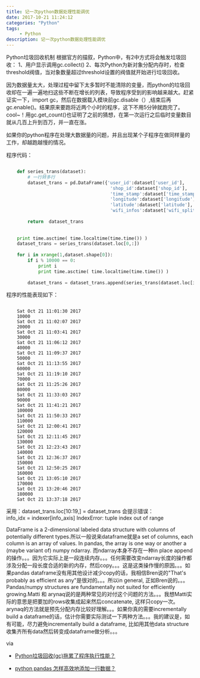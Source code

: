 ```yaml
---
title: 记一次python数据处理性能调优
date: 2017-10-21 11:24:12 
categories: "Python" 
tags: 
     - Python
description: 记一次python数据处理性能调优
---
```


Python垃圾回收机制
根据官方的描叙，Python中，有2中方式将会触发垃圾回收：
1、用户显示调用gc.collect()
2、每次Python为新对象分配内存时，检查threshold阀值，当对象数量超过threshold设置的阀值就开始进行垃圾回收。

因为数据量太大，处理过程中留下太多暂时不能清除的变量，而python的垃圾回收却在一遍一遍地扫这些不断在增长的列表，导致程序受到的影响越来越大。赶紧证实一下，import gc，然后在数据载入模块前gc.disable（）,结束后再gc.enable()。结果原来要跑将近两个小时的程序，这下不用5分钟就跑完了。cool~！用gc.get_count()也证明了之前的猜想，在第一次运行之后临时变量数目就从几百上升到百万，并一直在涨。

如果你的python程序在处理大数据量的问题，并且出现某个子程序在做同样量的工作，却越跑越慢的情况。

程序代码：

``` python

	def series_trans(dataset):
	    # 一行转多行
	    dataset_trans = pd.DataFrame({'user_id':dataset['user_id'],
	                                   'shop_id':dataset['shop_id'],
	                                   'time_stamp':dataset['time_stamp'],
	                                   'longitude':dataset['longitude'],
	                                   'latitude':dataset['latitude'],
	                                   'wifi_infos':dataset['wifi_splits']})
	
	    return  dataset_trans
	
	
	print time.asctime( time.localtime(time.time()) )
	dataset_trans = series_trans(dataset.loc[0,:])
	
	for i in xrange(1,dataset.shape[0]):
	    if i % 10000 == 0:
	        print i
	        print time.asctime( time.localtime(time.time()) )
	
	    dataset_trans = dataset_trans.append(series_trans(dataset.loc[i,:]))

```

程序的性能表现如下：

```

	Sat Oct 21 11:01:30 2017
	10000
	Sat Oct 21 11:02:07 2017
	20000
	Sat Oct 21 11:03:41 2017
	30000
	Sat Oct 21 11:06:12 2017
	40000
	Sat Oct 21 11:09:37 2017
	50000
	Sat Oct 21 11:13:55 2017
	60000
	Sat Oct 21 11:19:10 2017
	70000
	Sat Oct 21 11:25:26 2017
	80000
	Sat Oct 21 11:33:03 2017
	90000
	Sat Oct 21 11:41:21 2017
	100000
	Sat Oct 21 11:50:33 2017
	110000
	Sat Oct 21 12:00:41 2017
	120000
	Sat Oct 21 12:11:45 2017
	130000
	Sat Oct 21 12:23:43 2017
	140000
	Sat Oct 21 12:36:37 2017
	150000
	Sat Oct 21 12:50:25 2017
	160000
	Sat Oct 21 13:05:10 2017
	170000
	Sat Oct 21 13:20:46 2017
	180000
	Sat Oct 21 13:37:18 2017
```

采用：dataset_trans.loc[10:19,] = dataset_trans
会提示错误：    
info_idx = indexer[info_axis]
IndexError: tuple index out of range


DataFrame is a 2-dimensional labeled data structure with columns of potentially different types.所以一般说来dataframe就是a set of columns, each column is an array of values. In pandas, the array is one way or another a (maybe variant of) numpy ndarray. 而ndarray本身不存在一种in place append的操作。。。因为它实际上是一段连续内存。。。任何需要改变ndarray长度的操作都涉及分配一段长度合适的新的内存，然后copy。。。这是这类操作慢的原因。。。如果pandas dataframe没有用其他设计减少copy的话，我相信Bren说的"That's probably as efficient as any"是很对的。。。所以in general, 正如Bren说的。。。Pandas/numpy structures are fundamentally not suited for efficiently growing.Matti 和 arynaq说的是两种常见的对付这个问题的方法。。。我想Matti实际的意思是把要加的rows收集成起来然后concatenate, 这样只copy一次。arynaq的方法就是预先分配内存比较好理解。。。如果你真的需要incrementally build a dataframe的话，估计你需要实际测试一下两种方法。。。我的建议是，如有可能，尽力避免incrementally build a dataframe, 比如用其他data structure 收集齐所有data然后转变成dataframe做分析。。。


via

* [Python垃圾回收(gc)拖累了程序执行性能？](http://blog.csdn.net/overstack/article/details/11603893)

* [python pandas 怎样高效地添加一行数据？](https://www.zhihu.com/question/36170252?sort=created)